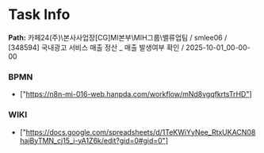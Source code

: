 # Task Info

**Path:** 카페24(주)\본사사업장\[CG]MI본부\MIH그룹\밸류업팀 / smlee06 / [348594] 국내광고 서비스 매출 정산 _ 매출 발생여부 확인 / 2025-10-01_00-00-00

### BPMN
- ["https://n8n-mi-016-web.hanpda.com/workflow/mNd8vgqfkrtsTrHD"]

### WIKI
- ["https://docs.google.com/spreadsheets/d/1TeKWiYyNee_RtxUKACN08hajByTMN_cj15_i-yA1Z6k/edit?gid=0#gid=0"]

